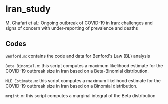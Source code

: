 # Iran_study
M. Ghafari et al.: Ongoing outbreak of COVID-19 in Iran: challenges and signs of concern with under-reporting of prevalence and deaths

## Codes

`Benford.m`: contains the code and data for Benford's Law (BL) analysis

`Beta_Binomial.m`: this script computes a maximum likelihood estimate for the COVID-19 outbreak size in Iran based on a Beta-Binomial distribution.

`MLE_Estimate.m`: this script computes a maximum likelihood estimate for the COVID-19 outbreak size in Iran based on a Binomial distribution.

`mrgint.m`: this script computes a marginal integral of the Beta distribution
